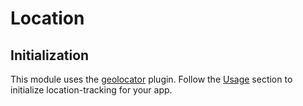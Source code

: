 # Location

## Initialization

This module uses the [geolocator](https://pub.dev/packages/geolocator) plugin. Follow the [Usage](https://pub.dev/packages/geolocator#usage) section to initialize location-tracking for your app. 
